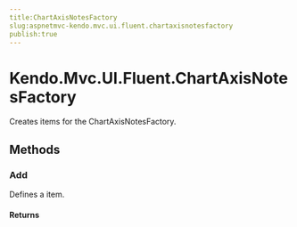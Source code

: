 ```yaml
---
title:ChartAxisNotesFactory
slug:aspnetmvc-kendo.mvc.ui.fluent.chartaxisnotesfactory
publish:true
---
```


# Kendo.Mvc.UI.Fluent.ChartAxisNotesFactory
Creates items for the ChartAxisNotesFactory.



## Methods

### Add
Defines a item.



#### Returns





